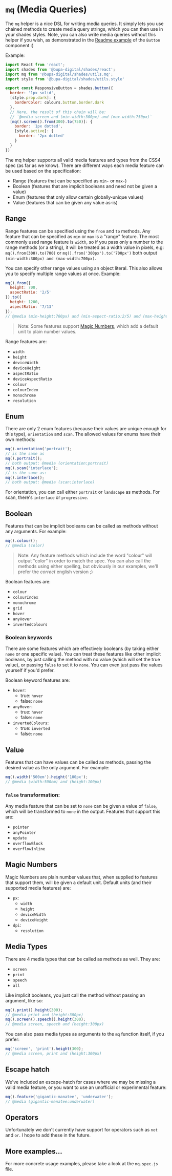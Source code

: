 # `mq` (Media Queries)

The `mq` helper is a nice DSL for writing media queries.  It simply lets you use chained methods to create media query strings, which you can then use in your shades styles.  Note, you can also write media queries without this helper if you wish, as demonstrated in the [Readme example](/) of the `Button` component :)

Example:

```js
import React from 'react';
import shades from '@bupa-digital/shades/react';
import mq from '@bupa-digital/shades/utils.mq';
import style from '@bupa-digital/shades/utils.style'

export const ResponsiveButton = shades.button({
  border: '1px solid',
  [style.prop.dark]: {
    borderColor: colours.button.border.dark
  },
  // Here, the result of this chain will be:
  // `@media screen and (min-width:300px) and (max-width:750px)`
  [mq().screen().from(300).to(750)]: {
    border: '1px dotted',
    [style.active]: {
      border: '2px dotted'
    }
  }
})
```

The mq helper supports all valid media features and types from the CSS4 spec (as far as we know).  There are different ways each media feature can be used based on the specification:

- Range (features that can be specified as `min-` or `max-`)
- Boolean (features that are implicit booleans and need not be given a value)
- Enum (features that only allow certain globally-unique values)
- Value (features that can be given any value as-is)

## Range

Range features can be specified using the `from` and `to` methods.  Any feature that can be specified as `min` or `max` is a "range" feature.  The most commonly used range feature is `width`, so if you pass only a number to the range methods (or a string), it will be treated as a width value in pixels, e.g: `mq().from(300).to(700)` or `mq().from('300px').to('700px')` both output `(min-width:300px) and (max-width:700px)`.

You can specify other range values using an object literal.  This also allows you to specify multiple range values at once.  Example:

```js
mq().from({
  height: 700,
  aspectRatio: '2/5'
}).to({
  height: 1200,
  aspectRatio: '7/13'
});
// @media (min-height:700px) and (min-aspect-ratio:2/5) and (max-height:1200px) and (max-aspect-ratio:7/13)
```

> Note: Some features support [Magic Numbers](#magic-numbers), which add a default unit to plain number values.

Range features are:

- `width`
- `height`
- `deviceWidth`
- `deviceHeight`
- `aspectRatio`
- `deviceAspectRatio`
- `colour`
- `colourIndex`
- `monochrome`
- `resolution`

## Enum

There are only 2 enum features (because their values are unique enough for this type), `orientation` and `scan`.  The allowed values for enums have their own methods:

```js
mq().orientation('portrait');
// is the same as
mq().portrait();
// both output: @media (orientation:portrait)
mq().scan('interlace');
// is the same as:
mq().interlace();
// both output: @media (scan:interlace)
```

For orientation, you can call either `portrait` or `landscape` as methods.  For scan, there's `interlace` or `progressive`.

## Boolean

Features that can be implicit booleans can be called as methods without any arguments.  For example:

```js
mq().colour();
// @media (color)
```

> Note: Any feature methods which include the word "colour" will output "color" in order to match the spec.  You can also call the methods using either spelling, but obviously in our examples, we'll prefer the *correct* english version ;)

Boolean features are:

- `colour`
- `colourIndex`
- `monochrome`
- `grid`
- `hover`
- `anyHover`
- `invertedColours`

### Boolean keywords

There are some features which are effectively booleans (by taking either `none` or one specific value).  You can treat these features like other implicit booleans, by just calling the method with no value (which will set the true value), or passing `false` to set it to `none`.  You can even just pass the values yourself if you'd prefer.

Boolean keyword features are:

- `hover`:
  - true: `hover`
  - false: `none`
- `anyHover`:
  - true: `hover`
  - false: `none`
- `invertedColours`:
  - true: `inverted`
  - false: `none`

## Value

Features that can have values can be called as methods, passing the desired value as the only argument.  For example:

```js
mq().width('500em').height('100px');
// @media (width:500em) and (height:100px)
```

### `false` transformation:

Any media feature that can be set to `none` can be given a value of `false`, which will be transformed to `none` in the output.  Features that support this are:

- `pointer`
- `anyPointer`
- `update`
- `overflowBlock`
- `overflowInline`

## Magic Numbers

Magic Numbers are plain number values that, when supplied to features that support them, will be given a default unit.  Default units (and their supported media features) are:

- `px`:
  - `width`
  - `height`
  - `deviceWidth`
  - `deviceHeight`
- `dpi`:
  - `resolution`

## Media Types

There are 4 media types that can be called as methods as well.  They are:
- `screen`
- `print`
- `speech`
- `all`

Like implicit booleans, you just call the method without passing an argument, like so:

```js
mq().print().height(300);
// @media print and (height:300px)
mq().screen().speech().height(300);
// @media screen, speech and (height:300px)
```

You can also pass media types as arguments to the `mq` function itself, if you prefer:

```js
mq('screen', 'print').height(300);
// @media screen, print and (height:300px)
```

## Escape hatch

We've included an escape-hatch for cases where we may be missing a valid media feature, or you want to use an unofficial or experimental feature:

```js
mq().feature('gigantic-manatee', 'underwater');
// @media (gigantic-manatee:underwater)
```

## Operators

Unfortunately we don't currently have support for operators such as `not` and `or`.  I hope to add these in the future.

## More examples...

For more concrete usage examples, please take a look at the `mq.spec.js` file.
